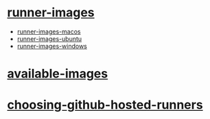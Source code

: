 # [runner-images](https://github.com/actions/runner-images/tree/main/images)
- [runner-images-macos](https://github.com/actions/runner-images/tree/main/images/macos)
- [runner-images-ubuntu](https://github.com/actions/runner-images/tree/main/images/ubuntu)
- [runner-images-windows](https://github.com/actions/runner-images/tree/main/images/windows)

# [available-images](https://github.com/actions/runner-images?tab=readme-ov-file#available-images)

# [choosing-github-hosted-runners](https://docs.github.com/en/actions/using-workflows/workflow-syntax-for-github-actions#choosing-github-hosted-runners)
